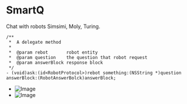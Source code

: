 # SmartQ
Chat with robots Simsimi, Moly, Turing. 
```
/**
 *  A delegate method
 *
 *  @param rebot       robot entity
 *  @param question    the question that robot request
 *  @param answerBlock response block
 */
- (void)ask:(id<RobotProtocol>)rebot something:(NSString *)question answerBlock:(RobotAnswerBolck)answerBlock;
```
<style type="text/css">
	styleli {
	    list-style-type:none;
	    float:left;
	    width:300px;
	    text-align:center;
	    line-height:400px;
	    font-size:14px;
	}
</style>

<div>
    <ul>                
        <li id="styleli"><img src="https://github.com/liuwin7/SmartQ/blob/master/screen001.png" title="Image"></li>
        <li id="styleli"><img src="https://github.com/liuwin7/SmartQ/blob/master/screen002.png" title="Image"></li>
    </ul>
</div>
